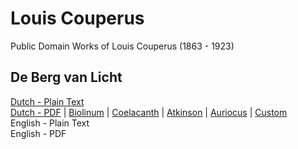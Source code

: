 # Louis Couperus

Public Domain Works of Louis Couperus (1863 - 1923)

## De Berg van Licht

[Dutch - Plain Text](de-berg-van-licht/full-text-dutch.md)  
[Dutch - PDF](https://cdn.solaranamnesis.com/LouisCouperus/couperus_berg_licht_1906_dutch.pdf) | [Biolinum](https://cdn.solaranamnesis.com/LouisCouperus/couperus_berg_licht_1906_dutch_biolinum.pdf) | [Coelacanth](https://cdn.solaranamnesis.com/LouisCouperus/couperus_berg_licht_1906_dutch_coelacanth.pdf) | [Atkinson](https://cdn.solaranamnesis.com/LouisCouperus/couperus_berg_licht_1906_dutch_atkinson.pdf) | [Auriocus](https://cdn.solaranamnesis.com/LouisCouperus/couperus_berg_licht_1906_dutch_aurical.pdf) | [Custom](https://cdn.solaranamnesis.com/LouisCouperus/couperus_berg_licht_1906_dutch_custom.pdf)  
English - Plain Text  
English - PDF
